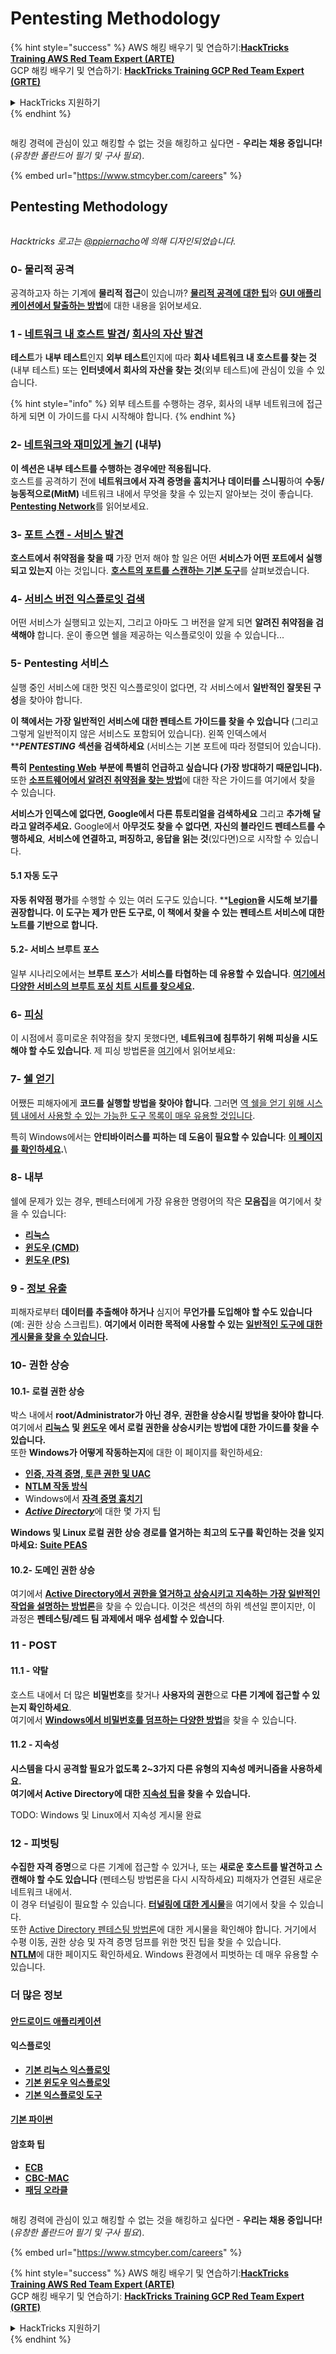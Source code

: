 # Pentesting Methodology

{% hint style="success" %}
AWS 해킹 배우기 및 연습하기:<img src="../.gitbook/assets/arte.png" alt="" data-size="line">[**HackTricks Training AWS Red Team Expert (ARTE)**](https://training.hacktricks.xyz/courses/arte)<img src="../.gitbook/assets/arte.png" alt="" data-size="line">\
GCP 해킹 배우기 및 연습하기: <img src="../.gitbook/assets/grte.png" alt="" data-size="line">[**HackTricks Training GCP Red Team Expert (GRTE)**<img src="../.gitbook/assets/grte.png" alt="" data-size="line">](https://training.hacktricks.xyz/courses/grte)

<details>

<summary>HackTricks 지원하기</summary>

* [**구독 계획**](https://github.com/sponsors/carlospolop) 확인하기!
* **💬 [**Discord 그룹**](https://discord.gg/hRep4RUj7f) 또는 [**텔레그램 그룹**](https://t.me/peass)에 참여하거나 **Twitter** 🐦 [**@hacktricks\_live**](https://twitter.com/hacktricks\_live)**를 팔로우하세요.**
* **[**HackTricks**](https://github.com/carlospolop/hacktricks) 및 [**HackTricks Cloud**](https://github.com/carlospolop/hacktricks-cloud) GitHub 리포지토리에 PR을 제출하여 해킹 팁을 공유하세요.**

</details>
{% endhint %}

<figure><img src="../.gitbook/assets/image (1) (1) (1) (1) (1) (1) (1) (1).png" alt=""><figcaption></figcaption></figure>

해킹 경력에 관심이 있고 해킹할 수 없는 것을 해킹하고 싶다면 - **우리는 채용 중입니다!** (_유창한 폴란드어 필기 및 구사 필요_).

{% embed url="https://www.stmcyber.com/careers" %}

## Pentesting Methodology

<figure><img src="../.gitbook/assets/HACKTRICKS-logo.svg" alt=""><figcaption></figcaption></figure>

_Hacktricks 로고는_ [_@ppiernacho_](https://www.instagram.com/ppieranacho/)_에 의해 디자인되었습니다._

### 0- 물리적 공격

공격하고자 하는 기계에 **물리적 접근**이 있습니까? [**물리적 공격에 대한 팁**](../hardware-physical-access/physical-attacks.md)와 [**GUI 애플리케이션에서 탈출하는 방법**](../hardware-physical-access/escaping-from-gui-applications.md)에 대한 내용을 읽어보세요.

### 1 - [네트워크 내 호스트 발견](pentesting-network/#discovering-hosts)/ [회사의 자산 발견](external-recon-methodology/)

**테스트**가 **내부 테스트**인지 **외부 테스트**인지에 따라 **회사 네트워크 내 호스트를 찾는 것**(내부 테스트) 또는 **인터넷에서 회사의 자산을 찾는 것**(외부 테스트)에 관심이 있을 수 있습니다.

{% hint style="info" %}
외부 테스트를 수행하는 경우, 회사의 내부 네트워크에 접근하게 되면 이 가이드를 다시 시작해야 합니다.
{% endhint %}

### **2-** [**네트워크와 재미있게 놀기**](pentesting-network/) **(내부)**

**이 섹션은 내부 테스트를 수행하는 경우에만 적용됩니다.**\
호스트를 공격하기 전에 **네트워크에서 자격 증명을 훔치거나** **데이터를 스니핑**하여 **수동/능동적으로(MitM)** 네트워크 내에서 무엇을 찾을 수 있는지 알아보는 것이 좋습니다. [**Pentesting Network**](pentesting-network/#sniffing)를 읽어보세요.

### 3- [포트 스캔 - 서비스 발견](pentesting-network/#scanning-hosts)

**호스트에서 취약점을 찾을 때** 가장 먼저 해야 할 일은 어떤 **서비스가 어떤 포트에서 실행되고 있는지** 아는 것입니다. [**호스트의 포트를 스캔하는 기본 도구**](pentesting-network/#scanning-hosts)를 살펴보겠습니다.

### **4-** [서비스 버전 익스플로잇 검색](search-exploits.md)

어떤 서비스가 실행되고 있는지, 그리고 아마도 그 버전을 알게 되면 **알려진 취약점을 검색해야** 합니다. 운이 좋으면 쉘을 제공하는 익스플로잇이 있을 수 있습니다...

### **5-** Pentesting 서비스

실행 중인 서비스에 대한 멋진 익스플로잇이 없다면, 각 서비스에서 **일반적인 잘못된 구성**을 찾아야 합니다.

**이 책에서는 가장 일반적인 서비스에 대한 펜테스트 가이드를 찾을 수 있습니다** (그리고 그렇게 일반적이지 않은 서비스도 포함되어 있습니다). 왼쪽 인덱스에서 **_**PENTESTING**_ **섹션을 검색하세요** (서비스는 기본 포트에 따라 정렬되어 있습니다).

**특히** [**Pentesting Web**](../network-services-pentesting/pentesting-web/) **부분에 특별히 언급하고 싶습니다 (가장 방대하기 때문입니다).**\
또한 [**소프트웨어에서 알려진 취약점을 찾는 방법**](search-exploits.md)에 대한 작은 가이드를 여기에서 찾을 수 있습니다.

**서비스가 인덱스에 없다면, Google에서 다른 튜토리얼을 검색하세요** 그리고 **추가해 달라고 알려주세요.** Google에서 **아무것도 찾을 수 없다면**, **자신의 블라인드 펜테스트를 수행하세요**, **서비스에 연결하고, 퍼징하고, 응답을 읽는 것**(있다면)으로 시작할 수 있습니다.

#### 5.1 자동 도구

**자동 취약점 평가**를 수행할 수 있는 여러 도구도 있습니다. **[**Legion**](https://github.com/carlospolop/legion)**을 시도해 보기를 권장합니다. 이 도구는 제가 만든 도구로, 이 책에서 찾을 수 있는 펜테스트 서비스에 대한 노트를 기반으로 합니다.**

#### **5.2- 서비스 브루트 포스**

일부 시나리오에서는 **브루트 포스**가 **서비스를 타협하는 데 유용할 수 있습니다**. [**여기에서 다양한 서비스의 브루트 포싱 치트 시트를 찾으세요**](brute-force.md)**.**

### 6- [피싱](phishing-methodology/)

이 시점에서 흥미로운 취약점을 찾지 못했다면, **네트워크에 침투하기 위해 피싱을 시도해야 할 수도 있습니다**. 제 피싱 방법론을 [여기](phishing-methodology/)에서 읽어보세요:

### **7-** [**쉘 얻기**](reverse-shells/)

어쨌든 피해자에게 **코드를 실행할 방법을 찾아야 합니다**. 그러면 [역 쉘을 얻기 위해 시스템 내에서 사용할 수 있는 가능한 도구 목록이 매우 유용할 것입니다](reverse-shells/).

특히 Windows에서는 **안티바이러스를 피하는 데 도움이 필요할 수 있습니다**: [**이 페이지를 확인하세요**](../windows-hardening/av-bypass.md)**.**\\

### 8- 내부

쉘에 문제가 있는 경우, 펜테스터에게 가장 유용한 명령어의 작은 **모음집**을 여기에서 찾을 수 있습니다:

* [**리눅스**](../linux-hardening/useful-linux-commands.md)
* [**윈도우 (CMD)**](../windows-hardening/basic-cmd-for-pentesters.md)
* [**윈도우 (PS)**](../windows-hardening/basic-powershell-for-pentesters/)

### **9 -** [**정보 유출**](exfiltration.md)

피해자로부터 **데이터를 추출해야 하거나** 심지어 **무언가를 도입해야 할 수도 있습니다** (예: 권한 상승 스크립트). **여기에서 이러한 목적에 사용할 수 있는** [**일반적인 도구에 대한 게시물을 찾을 수 있습니다**](exfiltration.md)**.**

### **10- 권한 상승**

#### **10.1- 로컬 권한 상승**

박스 내에서 **root/Administrator가 아닌 경우**, **권한을 상승시킬 방법을 찾아야 합니다**.\
여기에서 [**리눅스**](../linux-hardening/privilege-escalation/) **및** [**윈도우**](../windows-hardening/windows-local-privilege-escalation/) **에서 로컬 권한을 상승시키는 방법에 대한 가이드를 찾을 수 있습니다.**\
또한 **Windows가 어떻게 작동하는지**에 대한 이 페이지를 확인하세요:

* [**인증, 자격 증명, 토큰 권한 및 UAC**](../windows-hardening/authentication-credentials-uac-and-efs/)
* [**NTLM 작동 방식**](../windows-hardening/ntlm/)
* Windows에서 [**자격 증명 훔치기**](https://github.com/carlospolop/hacktricks/blob/master/generic-methodologies-and-resources/broken-reference/README.md)
* [_**Active Directory**_](../windows-hardening/active-directory-methodology/)에 대한 몇 가지 팁

**Windows 및 Linux 로컬 권한 상승 경로를 열거하는 최고의 도구를 확인하는 것을 잊지 마세요:** [**Suite PEAS**](https://github.com/carlospolop/privilege-escalation-awesome-scripts-suite)

#### **10.2- 도메인 권한 상승**

여기에서 [**Active Directory에서 권한을 열거하고 상승시키고 지속하는 가장 일반적인 작업을 설명하는 방법론**](../windows-hardening/active-directory-methodology/)을 찾을 수 있습니다. 이것은 섹션의 하위 섹션일 뿐이지만, 이 과정은 **펜테스팅/레드 팀 과제에서 매우 섬세할 수 있습니다**.

### 11 - POST

#### **11**.1 - 약탈

호스트 내에서 더 많은 **비밀번호**를 찾거나 **사용자의 권한**으로 **다른 기계에 접근할 수 있는지 확인하세요**.\
여기에서 [**Windows에서 비밀번호를 덤프하는 다양한 방법**](https://github.com/carlospolop/hacktricks/blob/master/generic-methodologies-and-resources/broken-reference/README.md)을 찾을 수 있습니다.

#### 11.2 - 지속성

**시스템을 다시 공격할 필요가 없도록 2~3가지 다른 유형의 지속성 메커니즘을 사용하세요.**\
**여기에서 Active Directory에 대한** [**지속성 팁**](../windows-hardening/active-directory-methodology/#persistence)**을 찾을 수 있습니다.**

TODO: Windows 및 Linux에서 지속성 게시물 완료

### 12 - 피벗팅

**수집한 자격 증명**으로 다른 기계에 접근할 수 있거나, 또는 **새로운 호스트를 발견하고 스캔해야 할 수도 있습니다** (펜테스팅 방법론을 다시 시작하세요) 피해자가 연결된 새로운 네트워크 내에서.\
이 경우 터널링이 필요할 수 있습니다. [**터널링에 대한 게시물**](tunneling-and-port-forwarding.md)을 여기에서 찾을 수 있습니다.\
또한 [Active Directory 펜테스팅 방법론](../windows-hardening/active-directory-methodology/)에 대한 게시물을 확인해야 합니다. 거기에서 수평 이동, 권한 상승 및 자격 증명 덤프를 위한 멋진 팁을 찾을 수 있습니다.\
[**NTLM**](../windows-hardening/ntlm/)에 대한 페이지도 확인하세요. Windows 환경에서 피벗하는 데 매우 유용할 수 있습니다.

### 더 많은 정보

#### [안드로이드 애플리케이션](../mobile-pentesting/android-app-pentesting/)

#### **익스플로잇**

* [**기본 리눅스 익스플로잇**](broken-reference/)
* [**기본 윈도우 익스플로잇**](../binary-exploitation/windows-exploiting-basic-guide-oscp-lvl.md)
* [**기본 익스플로잇 도구**](../binary-exploitation/basic-stack-binary-exploitation-methodology/tools/)

#### [**기본 파이썬**](python/)

#### **암호화 팁**

* [**ECB**](../crypto-and-stego/electronic-code-book-ecb.md)
* [**CBC-MAC**](../crypto-and-stego/cipher-block-chaining-cbc-mac-priv.md)
* [**패딩 오라클**](../crypto-and-stego/padding-oracle-priv.md)

<figure><img src="../.gitbook/assets/image (1) (1) (1) (1) (1) (1) (1) (1).png" alt=""><figcaption></figcaption></figure>

해킹 경력에 관심이 있고 해킹할 수 없는 것을 해킹하고 싶다면 - **우리는 채용 중입니다!** (_유창한 폴란드어 필기 및 구사 필요_).

{% embed url="https://www.stmcyber.com/careers" %}

{% hint style="success" %}
AWS 해킹 배우기 및 연습하기:<img src="../.gitbook/assets/arte.png" alt="" data-size="line">[**HackTricks Training AWS Red Team Expert (ARTE)**](https://training.hacktricks.xyz/courses/arte)<img src="../.gitbook/assets/arte.png" alt="" data-size="line">\
GCP 해킹 배우기 및 연습하기: <img src="../.gitbook/assets/grte.png" alt="" data-size="line">[**HackTricks Training GCP Red Team Expert (GRTE)**<img src="../.gitbook/assets/grte.png" alt="" data-size="line">](https://training.hacktricks.xyz/courses/grte)

<details>

<summary>HackTricks 지원하기</summary>

* [**구독 계획**](https://github.com/sponsors/carlospolop) 확인하기!
* **💬 [**Discord 그룹**](https://discord.gg/hRep4RUj7f) 또는 [**텔레그램 그룹**](https://t.me/peass)에 참여하거나 **Twitter** 🐦 [**@hacktricks\_live**](https://twitter.com/hacktricks\_live)**를 팔로우하세요.**
* **[**HackTricks**](https://github.com/carlospolop/hacktricks) 및 [**HackTricks Cloud**](https://github.com/carlospolop/hacktricks-cloud) GitHub 리포지토리에 PR을 제출하여 해킹 팁을 공유하세요.**

</details>
{% endhint %}
